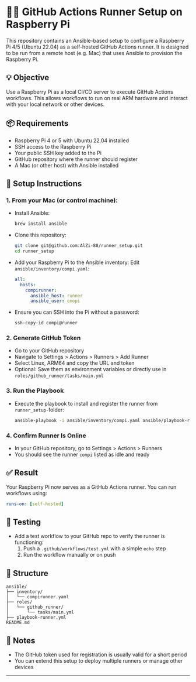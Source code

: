 # 🏃‍♂️ GitHub Actions Runner Setup on Raspberry Pi

This repository contains an Ansible-based setup to configure a Raspberry Pi 4/5 (Ubuntu 22.04) as a self-hosted GitHub Actions runner. It is designed to be run from a remote host (e.g. Mac) that uses Ansible to provision the Raspberry Pi.

## 💡 Objective

Use a Raspberry Pi as a local CI/CD server to execute GitHub Actions workflows. This allows workflows to run on real ARM hardware and interact with your local network or other devices.

## 📦 Requirements

- Raspberry Pi 4 or 5 with Ubuntu 22.04 installed
- SSH access to the Raspberry Pi
- Your public SSH key added to the Pi
- GitHub repository where the runner should register
- A Mac (or other host) with Ansible installed

## 🔧 Setup Instructions

### 1. From your Mac (or control machine):

- Install Ansible:
  ```bash
  brew install ansible
  ```

- Clone this repository:
  ```bash
  git clone git@github.com:AlZi-88/runner_setup.git
  cd runner_setup
  ```

- Add your Raspberry Pi to the Ansible inventory:
  Edit `ansible/inventory/compi.yaml`:
  ```yaml
  all:
    hosts:
      compirunner:
        ansible_host: runner
        ansible_user: cmopi
  ```

- Ensure you can SSH into the Pi without a password:
  ```bash
  ssh-copy-id compi@runner
  ```

### 2. Generate GitHub Token

- Go to your GitHub repository
- Navigate to Settings > Actions > Runners > Add Runner
- Select Linux, ARM64 and copy the URL and token
- Optional: Save them as environment variables or directly use in `roles/github_runner/tasks/main.yml`

### 3. Run the Playbook

- Execute the playbook to install and register the runner from `runner_setup`-folder:
  ```bash
  ansible-playbook -i ansible/inventory/compi.yaml ansible/playbook-runner.yml --ask-become-pass
  ```

### 4. Confirm Runner Is Online

- In your GitHub repository, go to Settings > Actions > Runners
- You should see the runner `compi` listed as idle and ready

## ✅ Result

Your Raspberry Pi now serves as a GitHub Actions runner. You can run workflows using:

```yaml
runs-on: [self-hosted]
```

## 🧪 Testing

- Add a test workflow to your GitHub repo to verify the runner is functioning:
  1. Push a `.github/workflows/test.yml` with a simple `echo` step
  2. Run the workflow manually or on push

## 📁 Structure

```
ansible/
├── inventory/
│   └── compirunner.yaml
├── roles/
│   └── github_runner/
│       └── tasks/main.yml
├── playbook-runner.yml
README.md
```

## 📌 Notes

- The GitHub token used for registration is usually valid for a short period
- You can extend this setup to deploy multiple runners or manage other devices

---
